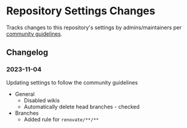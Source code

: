 # Repository Settings Changes

Tracks changes to this repository's settings by admins/maintainers per [community guidelines](https://github.com/open-telemetry/community/blob/main/docs/how-to-configure-new-repository.md#collaborators-and-teams).

## Changelog

### 2023-11-04

Updating settings to follow the community guidelines

* General
  * Disabled wikis
  * Automatically delete head branches - checked
* Branches
  * Added rule for `renovate/**/**` 
